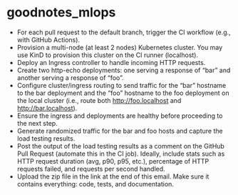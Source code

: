 # goodnotes_mlops


- For each pull request to the default branch, trigger the CI workflow (e.g., with GitHub Actions).
- Provision a multi-node (at least 2 nodes) Kubernetes cluster. You may use KinD to provision this cluster on the CI runner (localhost).
- Deploy an Ingress controller to handle incoming HTTP requests.
- Create two http-echo deployments: one serving a response of “bar” and another serving a response of “foo”.
- Configure cluster/ingress routing to send traffic for the “bar” hostname to the bar deployment and the “foo” hostname to the foo deployment on the local cluster (i.e., route both http://foo.localhost and http://bar.localhost).
- Ensure the ingress and deployments are healthy before proceeding to the next step.
- Generate randomized traffic for the bar and foo hosts and capture the load testing results.
- Post the output of the load testing results as a comment on the GitHub Pull Request (automate this in the CI job). Ideally, include stats such as HTTP request duration (avg, p90, p95, etc.), percentage of HTTP requests failed, and requests per second handled.
- Upload the zip file in the link at the end of this email. Make sure it contains everything: code, tests, and documentation.